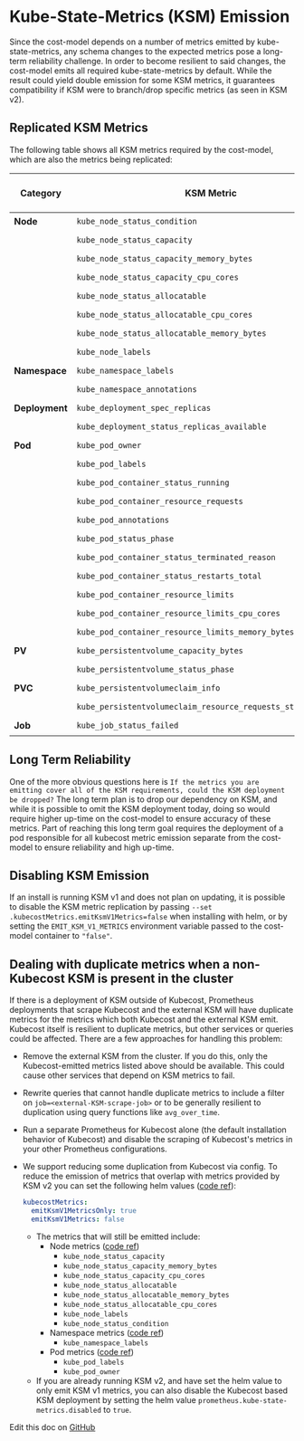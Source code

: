 Kube-State-Metrics (KSM) Emission
=================================

Since the cost-model depends on a number of metrics emitted by kube-state-metrics, any schema changes to the expected metrics pose a long-term reliability challenge. In order to become resilient to said changes, the cost-model emits all required kube-state-metrics by default. While the result could yield double emission for some KSM metrics, it guarantees compatibility if KSM were to branch/drop specific metrics (as seen in KSM v2). 

## Replicated KSM Metrics

The following table shows all KSM metrics required by the cost-model, which are also the metrics being replicated:

| Category       | KSM Metric | Implemented in Cost Model |
| -------------- | ---------- | ------------------------- |
| **Node**       | `kube_node_status_condition` | ✔️ |
|                | `kube_node_status_capacity` | ✔️ |
|                | `kube_node_status_capacity_memory_bytes` | ✔️ |
|                | `kube_node_status_capacity_cpu_cores` | ✔️ |
|                | `kube_node_status_allocatable` | ✔️ |
|                | `kube_node_status_allocatable_cpu_cores` | ✔️ |
|                | `kube_node_status_allocatable_memory_bytes` | ✔️ |
|                | `kube_node_labels` | ✔️ |
| **Namespace**  | `kube_namespace_labels` | ✔️ |
|                | `kube_namespace_annotations` | ✔️ |
| **Deployment** | `kube_deployment_spec_replicas` | ✔️ |
|                | `kube_deployment_status_replicas_available` | ✔️ |
| **Pod**        | `kube_pod_owner` | ✔️ |
|                | `kube_pod_labels` | ✔️ |
|                | `kube_pod_container_status_running` | ✔️ |
|                | `kube_pod_container_resource_requests` | ✔️ |
|                | `kube_pod_annotations` | ✔️ |
|                | `kube_pod_status_phase` | ✔️ |
|                | `kube_pod_container_status_terminated_reason` | ✔️ |
|                | `kube_pod_container_status_restarts_total` | ✔️ |
|                | `kube_pod_container_resource_limits` | ✔️ |
|                | `kube_pod_container_resource_limits_cpu_cores` | ✔️ |
|                | `kube_pod_container_resource_limits_memory_bytes` | ✔️ |
| **PV**         | `kube_persistentvolume_capacity_bytes` | ✔️ |
|                | `kube_persistentvolume_status_phase` | ✔️ |
| **PVC**        | `kube_persistentvolumeclaim_info` | ✔️ |
|                | `kube_persistentvolumeclaim_resource_requests_storage_bytes` | ✔️ |
| **Job**        | `kube_job_status_failed` | ✔️ |

## Long Term Reliability 

One of the more obvious questions here is `If the metrics you are emitting cover all of the KSM requirements, could the KSM deployment be dropped?` The long term plan is to drop our dependency on KSM, and while it is possible to omit the KSM deployment today, doing so would require higher up-time on the cost-model to ensure accuracy of these metrics. Part of reaching this long term goal requires the deployment of a pod responsible for all kubecost metric emission separate from the cost-model to ensure reliability and high up-time.

## Disabling KSM Emission 

If an install is running KSM v1 and does not plan on updating, it is possible to disable the KSM metric replication by passing `--set .kubecostMetrics.emitKsmV1Metrics=false` when installing with helm, or by setting the `EMIT_KSM_V1_METRICS` environment variable passed to the cost-model container to `"false"`.

## Dealing with duplicate metrics when a non-Kubecost KSM is present in the cluster

If there is a deployment of KSM outside of Kubecost, Prometheus deployments that scrape Kubecost and the external KSM will have duplicate metrics for the metrics which both Kubecost and the external KSM emit. Kubecost itself is resilient to duplicate metrics, but other services or queries could be affected. There are a few approaches for handling this problem:

- Remove the external KSM from the cluster. If you do this, only the Kubecost-emitted metrics listed above should be available. This could cause other services that depend on KSM metrics to fail.
- Rewrite queries that cannot handle duplicate metrics to include a filter on `job=<external-KSM-scrape-job>` or to be generally resilient to duplication using query functions like `avg_over_time`.
- Run a separate Prometheus for Kubecost alone (the default installation behavior of Kubecost) and disable the scraping of Kubecost's metrics in your other Prometheus configurations.
- We support reducing some duplication from Kubecost via config. To reduce the emission of metrics that overlap with metrics provided by KSM v2 you can set the following helm values ([code ref](https://github.com/kubecost/cost-model/blob/0a0793ec040013fe44c058ff37f032449a2f1191/pkg/metrics/kubemetrics.go#L110-L123)):

    ```yaml
    kubecostMetrics:
      emitKsmV1MetricsOnly: true 
      emitKsmV1Metrics: false
    ```

  - The metrics that will still be emitted include:
    - Node metrics ([code ref](https://github.com/kubecost/cost-model/blob/0a0793ec040013fe44c058ff37f032449a2f1191/pkg/metrics/nodemetrics.go#L30-L57))
      - `kube_node_status_capacity`
      - `kube_node_status_capacity_memory_bytes`
      - `kube_node_status_capacity_cpu_cores`
      - `kube_node_status_allocatable`
      - `kube_node_status_allocatable_memory_bytes`
      - `kube_node_status_allocatable_cpu_cores`
      - `kube_node_labels`
      - `kube_node_status_condition`
    - Namespace metrics ([code ref](https://github.com/kubecost/cost-model/blob/0a0793ec040013fe44c058ff37f032449a2f1191/pkg/metrics/namespacemetrics.go#L121-L129))
      - `kube_namespace_labels`
    - Pod metrics ([code ref](https://github.com/kubecost/cost-model/blob/0a0793ec040013fe44c058ff37f032449a2f1191/pkg/metrics/podlabelmetrics.go#L51-L60))
      - `kube_pod_labels`
      - `kube_pod_owner`
  - If you are already running KSM v2, and have set the helm value to only emit KSM v1 metrics, you can also disable the Kubecost based KSM deployment by setting the helm value `prometheus.kube-state-metrics.disabled` to `true`.

Edit this doc on [GitHub](https://github.com/kubecost/docs/blob/main/ksm-metrics.md)

<!--- {"article":"4408095797911","section":"4402829033367","permissiongroup":"1500001277122"} --->
